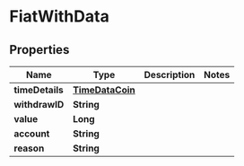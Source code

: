 
# FiatWithData

## Properties
Name | Type | Description | Notes
------------ | ------------- | ------------- | -------------
**timeDetails** | [**TimeDataCoin**](TimeDataCoin.md) |  | 
**withdrawID** | **String** |  | 
**value** | **Long** |  | 
**account** | **String** |  | 
**reason** | **String** |  | 



